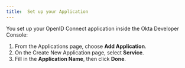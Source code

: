 ```yaml
---
title:  Set up your Application
---
```


You set up your OpenID Connect application inside the Okta Developer Console:

1. From the Applications page, choose **Add Application**.
2. On the Create New Application page, select **Service**.
3. Fill in the **Application Name**, then click **Done**.

<NextSectionLink/>
